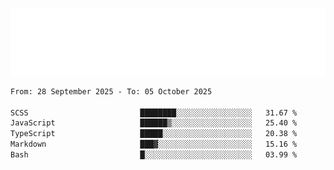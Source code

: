 [![](./hello.svg)](https://blog.yrobot.top?ref=github-yrobot)

<!--START_SECTION:waka-->

```txt
From: 28 September 2025 - To: 05 October 2025

SCSS                         ████████░░░░░░░░░░░░░░░░░   31.67 %
JavaScript                   ██████▒░░░░░░░░░░░░░░░░░░   25.40 %
TypeScript                   █████░░░░░░░░░░░░░░░░░░░░   20.38 %
Markdown                     ███▓░░░░░░░░░░░░░░░░░░░░░   15.16 %
Bash                         █░░░░░░░░░░░░░░░░░░░░░░░░   03.99 %
```

<!--END_SECTION:waka-->

